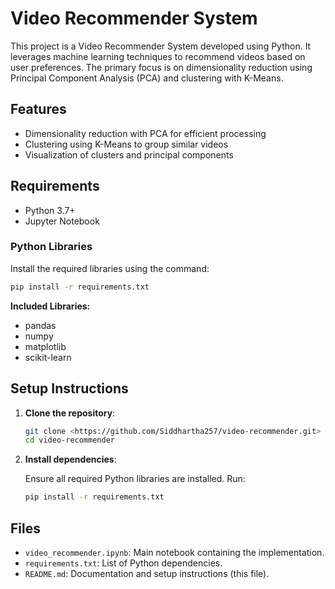 # Video Recommender System

This project is a Video Recommender System developed using Python. It leverages machine learning techniques to recommend videos based on user preferences. The primary focus is on dimensionality reduction using Principal Component Analysis (PCA) and clustering with K-Means.

## Features

- Dimensionality reduction with PCA for efficient processing
- Clustering using K-Means to group similar videos
- Visualization of clusters and principal components

## Requirements

- Python 3.7+
- Jupyter Notebook

### Python Libraries

Install the required libraries using the command:

```bash
pip install -r requirements.txt
```

**Included Libraries:**
- pandas
- numpy
- matplotlib
- scikit-learn

## Setup Instructions

1. **Clone the repository**:

   ```bash
   git clone <https://github.com/Siddhartha257/video-recommender.git>
   cd video-recommender
   ```

2. **Install dependencies**:

   Ensure all required Python libraries are installed. Run:

   ```bash
   pip install -r requirements.txt
   ```

## Files

- `video_recommender.ipynb`: Main notebook containing the implementation.
- `requirements.txt`: List of Python dependencies.
- `README.md`: Documentation and setup instructions (this file).

